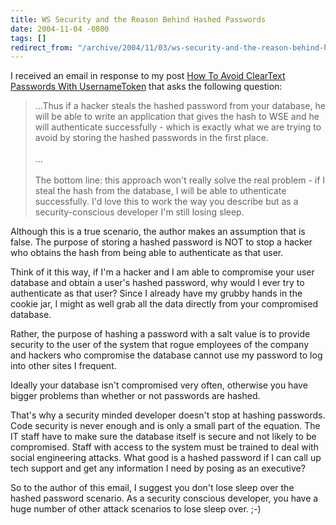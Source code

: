 ```yaml
---
title: WS Security and the Reason Behind Hashed Passwords
date: 2004-11-04 -0800
tags: []
redirect_from: "/archive/2004/11/03/ws-security-and-the-reason-behind-hashed-passwords.aspx/"
---
```


I received an email in response to my post [How To Avoid ClearText
Passwords With
UsernameToken](https://haacked.com/archive/2004/09/09/1177.aspx) that
asks the following question:

> ...Thus if a hacker steals the hashed password from your database, he
> will be able to write an application that gives the hash to WSE and he
> will authenticate successfully - which is exactly what we are trying
> to avoid by storing the hashed passwords in the first place. \
> \
> ...\
> \
>  The bottom line: this approach won't really solve the real problem -
> if I steal the hash from the database, I will be able to uthenticate
> successfully. I'd love this to work the way you describe but as a
> security-conscious developer I'm still losing sleep.

Although this is a true scenario, the author makes an assumption that is
false. The purpose of storing a hashed password is NOT to stop a hacker
who obtains the hash from being able to authenticate as that user.

Think of it this way, if I'm a hacker and I am able to compromise your
user database and obtain a user's hashed password, why would I ever try
to authenticate as that user? Since I already have my grubby hands in
the cookie jar, I might as well grab all the data directly from your
compromised database.

Rather, the purpose of hashing a password with a salt value is to
provide security to the user of the system that rogue employees of the
company and hackers who compromise the database cannot use my password
to log into other sites I frequent.

Ideally your database isn't compromised very often, otherwise you have
bigger problems than whether or not passwords are hashed.

That's why a security minded developer doesn't stop at hashing
passwords. Code security is never enough and is only a small part of the
equation. The IT staff have to make sure the database itself is secure
and not likely to be compromised. Staff with access to the system must
be trained to deal with social engineering attacks. What good is a
hashed password if I can call up tech support and get any information I
need by posing as an executive?

So to the author of this email, I suggest you don't lose sleep over the
hashed password scenario. As a security conscious developer, you have a
huge number of other attack scenarios to lose sleep over. ;-)

